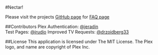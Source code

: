 #Nectar!

Please visit the projects [GitHub page](http://plexrequests.8bits.ca/) for [FAQ page](http://plexrequests.8bits.ca/faq)

##Contributors
Plex Authentication: [@jeradin](https://github.com/Jeradin)  
Test Pages: [@jrudio](https://github.com/jrudio)
Improved TV Requests: [@drzoidberg33](https://github.com/drzoidberg33)

##License
This application is licensed under The MIT License. The Plex logo, and name are copyright of Plex Inc.


